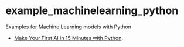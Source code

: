 # example_machinelearning_python

Examples for Machine Learning models with Python

- [Make Your First AI in 15 Minutes with Python](khanrad_make_your_ai_in_15_mins/README.md).
